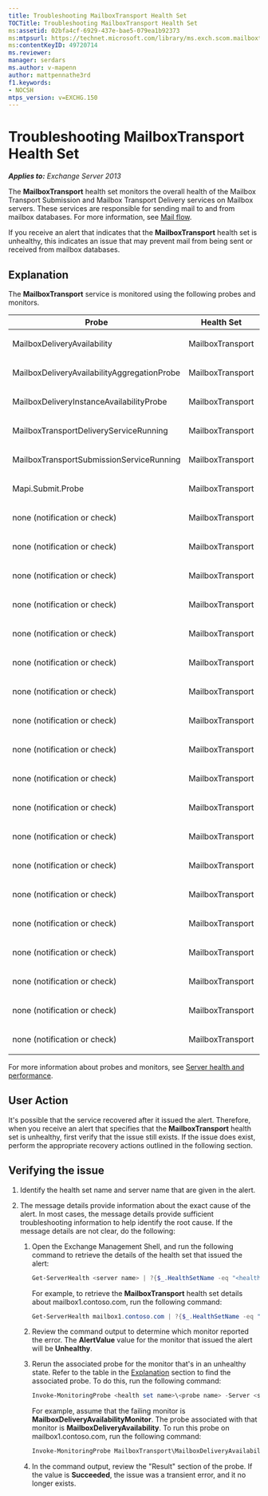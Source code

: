 ```yaml
---
title: Troubleshooting MailboxTransport Health Set
TOCTitle: Troubleshooting MailboxTransport Health Set
ms:assetid: 02bfa4cf-6929-437e-bae5-079ea1b92373
ms:mtpsurl: https://technet.microsoft.com/library/ms.exch.scom.mailboxtransport(v=EXCHG.150)
ms:contentKeyID: 49720714
ms.reviewer: 
manager: serdars
ms.author: v-mapenn
author: mattpennathe3rd
f1.keywords:
- NOCSH
mtps_version: v=EXCHG.150
---
```


# Troubleshooting MailboxTransport Health Set

_**Applies to:** Exchange Server 2013_

The **MailboxTransport** health set monitors the overall health of the Mailbox Transport Submission and Mailbox Transport Delivery services on Mailbox servers. These services are responsible for sending mail to and from mailbox databases. For more information, see [Mail flow](https://docs.microsoft.com/exchange/mail-flow-exchange-2013-help).

If you receive an alert that indicates that the **MailboxTransport** health set is unhealthy, this indicates an issue that may prevent mail from being sent or received from mailbox databases.

## Explanation

The **MailboxTransport** service is monitored using the following probes and monitors.

<table>
<colgroup>
<col style="width: 33%" />
<col style="width: 33%" />
<col style="width: 33%" />
</colgroup>
<thead>
<tr class="header">
<th>Probe</th>
<th>Health Set</th>
<th>Associated Monitors</th>
</tr>
</thead>
<tbody>
<tr class="odd">
<td><p>MailboxDeliveryAvailability</p></td>
<td><p>MailboxTransport</p></td>
<td><p>MailboxDeliveryAvailabilityMonitor</p></td>
</tr>
<tr class="even">
<td><p>MailboxDeliveryAvailabilityAggregationProbe</p></td>
<td><p>MailboxTransport</p></td>
<td><p>MailboxDeliveryAvailabilityAggregationMonitor</p></td>
</tr>
<tr class="odd">
<td><p>MailboxDeliveryInstanceAvailabilityProbe</p></td>
<td><p>MailboxTransport</p></td>
<td><p>MailboxDeliveryInstanceAvailabilityMonitor</p></td>
</tr>
<tr class="even">
<td><p>MailboxTransportDeliveryServiceRunning</p></td>
<td><p>MailboxTransport</p></td>
<td><p>MailboxTransportDeliveryServiceRunningMonitor</p></td>
</tr>
<tr class="odd">
<td><p>MailboxTransportSubmissionServiceRunning</p></td>
<td><p>MailboxTransport</p></td>
<td><p>MailboxTransportSubmissionServiceRunningMonitor</p></td>
</tr>
<tr class="even">
<td><p>Mapi.Submit.Probe</p></td>
<td><p>MailboxTransport</p></td>
<td><p>Mapi.Submit.Monitor</p></td>
</tr>
<tr class="odd">
<td><p>none (notification or check)</p></td>
<td><p>MailboxTransport</p></td>
<td><p>CrashEvent.msexchangedelivery</p></td>
</tr>
<tr class="even">
<td><p>none (notification or check)</p></td>
<td><p>MailboxTransport</p></td>
<td><p>CrashEvent.msexchangesubmission</p></td>
</tr>
<tr class="odd">
<td><p>none (notification or check)</p></td>
<td><p>MailboxTransport</p></td>
<td><p>DeliveryBackpressureSustainedTimeMonitor</p></td>
</tr>
<tr class="even">
<td><p>none (notification or check)</p></td>
<td><p>MailboxTransport</p></td>
<td><p>DeliveryInterceptorStoreDriverAgentPctPermFailedMonitor</p></td>
</tr>
<tr class="odd">
<td><p>none (notification or check)</p></td>
<td><p>MailboxTransport</p></td>
<td><p>MailboxTransportUserQuarantineMonitor</p></td>
</tr>
<tr class="even">
<td><p>none (notification or check)</p></td>
<td><p>MailboxTransport</p></td>
<td><p>MBTSubmissionInterceptorSubmissionAgentMonitor</p></td>
</tr>
<tr class="odd">
<td><p>none (notification or check)</p></td>
<td><p>MailboxTransport</p></td>
<td><p>MSExchangeAsstAvgEventProcessingTimeSubmissionMonitor50</p></td>
</tr>
<tr class="even">
<td><p>none (notification or check)</p></td>
<td><p>MailboxTransport</p></td>
<td><p>MSExchangeAsstAvgEventProcessingTimeSubmissionMonitor70</p></td>
</tr>
<tr class="odd">
<td><p>none (notification or check)</p></td>
<td><p>MailboxTransport</p></td>
<td><p>PrivateWorkingSetError.msexchangedelivery</p></td>
</tr>
<tr class="even">
<td><p>none (notification or check)</p></td>
<td><p>MailboxTransport</p></td>
<td><p>PrivateWorkingSetError.msexchangesubmission</p></td>
</tr>
<tr class="odd">
<td><p>none (notification or check)</p></td>
<td><p>MailboxTransport</p></td>
<td><p>PrivateWorkingSetWarning.msexchangedelivery</p></td>
</tr>
<tr class="even">
<td><p>none (notification or check)</p></td>
<td><p>MailboxTransport</p></td>
<td><p>PrivateWorkingSetWarning.msexchangesubmission</p></td>
</tr>
<tr class="odd">
<td><p>none (notification or check)</p></td>
<td><p>MailboxTransport</p></td>
<td><p>ProcessProcessorTimeError.msexchangedelivery</p></td>
</tr>
<tr class="even">
<td><p>none (notification or check)</p></td>
<td><p>MailboxTransport</p></td>
<td><p>ProcessProcessorTimeError.msexchangesubmission</p></td>
</tr>
<tr class="odd">
<td><p>none (notification or check)</p></td>
<td><p>MailboxTransport</p></td>
<td><p>ProcessProcessorTimeWarning.msexchangedelivery</p></td>
</tr>
<tr class="even">
<td><p>none (notification or check)</p></td>
<td><p>MailboxTransport</p></td>
<td><p>ProcessProcessorTimeWarning.msexchangesubmission</p></td>
</tr>
<tr class="odd">
<td><p>none (notification or check)</p></td>
<td><p>MailboxTransport</p></td>
<td><p>SubmissionBackpressureSustainedTimeMonitor</p></td>
</tr>
<tr class="even">
<td><p>none (notification or check)</p></td>
<td><p>MailboxTransport</p></td>
<td><p>SubmissionInterceptorSubmissionAgentPctPermFailedMonitor</p></td>
</tr>
<tr class="odd">
<td><p>none (notification or check)</p></td>
<td><p>MailboxTransport</p></td>
<td><p>TransportDeliveryFailuresDeliveryStoreDriver560Monitor</p></td>
</tr>
</tbody>
</table>

For more information about probes and monitors, see [Server health and performance](https://technet.microsoft.com/library/jj150551\(v=exchg.150\)).

## User Action

It's possible that the service recovered after it issued the alert. Therefore, when you receive an alert that specifies that the **MailboxTransport** health set is unhealthy, first verify that the issue still exists. If the issue does exist, perform the appropriate recovery actions outlined in the following section.

## Verifying the issue

1. Identify the health set name and server name that are given in the alert.

2. The message details provide information about the exact cause of the alert. In most cases, the message details provide sufficient troubleshooting information to help identify the root cause. If the message details are not clear, do the following:

   1. Open the Exchange Management Shell, and run the following command to retrieve the details of the health set that issued the alert:

      ```powershell
      Get-ServerHealth <server name> | ?{$_.HealthSetName -eq "<health set name>"}
      ```

      For example, to retrieve the **MailboxTransport** health set details about mailbox1.contoso.com, run the following command:

      ```powershell
      Get-ServerHealth mailbox1.contoso.com | ?{$_.HealthSetName -eq "MailboxTransport"}
      ```

   2. Review the command output to determine which monitor reported the error. The **AlertValue** value for the monitor that issued the alert will be **Unhealthy**.

   3. Rerun the associated probe for the monitor that's in an unhealthy state. Refer to the table in the [Explanation](troubleshooting-activesync-health-set.md) section to find the associated probe. To do this, run the following command:

      ```powershell
      Invoke-MonitoringProbe <health set name>\<probe name> -Server <server name> | Format-List
      ```

      For example, assume that the failing monitor is **MailboxDeliveryAvailabilityMonitor**. The probe associated with that monitor is **MailboxDeliveryAvailability**. To run this probe on mailbox1.contoso.com, run the following command:

      ```powershell
      Invoke-MonitoringProbe MailboxTransport\MailboxDeliveryAvailabilityMonitor -Server mailbox1.contoso.com | Format-List
      ```

   4. In the command output, review the "Result" section of the probe. If the value is **Succeeded**, the issue was a transient error, and it no longer exists.
